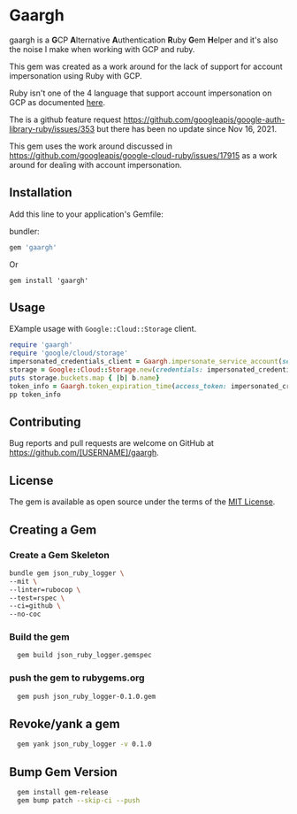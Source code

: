 # Gaargh

gaargh is a **G**CP **A**lternative **A**uthentication **R**uby **G**em **H**elper and it's also the noise I make when working with GCP and ruby.

This gem was created as a work around for the lack of support for account impersonation using Ruby with GCP.

Ruby isn't one of the 4 language that support account impersonation on GCP as documented [here](https://cloud.google.com/docs/authentication/provide-credentials-adc#sa-impersonation).

The is a github feature request https://github.com/googleapis/google-auth-library-ruby/issues/353 but there has been no update since Nov 16, 2021.

This gem uses the work around discussed in https://github.com/googleapis/google-cloud-ruby/issues/17915 as a work around for dealing with account impersonation.

## Installation

Add this line to your application's Gemfile:

bundler:

```ruby
gem 'gaargh'
```

Or

`gem install 'gaargh'`

## Usage

EXample usage with `Google::Cloud::Storage` client.

```ruby
require 'gaargh'
require 'google/cloud/storage'
impersonated_credentials_client = Gaargh.impersonate_service_account(service_account_email: 'my-service-account@my-project-id.iam.gserviceaccount.com')
storage = Google::Cloud::Storage.new(credentials: impersonated_credentials_client, project_id: 'my-project-id')
puts storage.buckets.map { |b| b.name}
token_info = Gaargh.token_expiration_time(access_token: impersonated_credentials_client.access_token)
pp token_info
```

## Contributing

Bug reports and pull requests are welcome on GitHub at https://github.com/[USERNAME]/gaargh.

## License

The gem is available as open source under the terms of the [MIT License](https://opensource.org/licenses/MIT).

## Creating a Gem

### Create a Gem Skeleton

```bash
bundle gem json_ruby_logger \
--mit \
--linter=rubocop \
--test=rspec \
--ci=github \
--no-coc
```

### Build the gem

```bash
  gem build json_ruby_logger.gemspec
```

### push the gem to rubygems.org

```bash
  gem push json_ruby_logger-0.1.0.gem
```

## Revoke/yank a gem

```bash
  gem yank json_ruby_logger -v 0.1.0
```

## Bump Gem Version

```bash
  gem install gem-release
  gem bump patch --skip-ci --push
```

